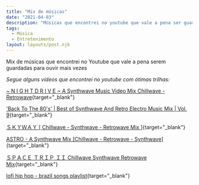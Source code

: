 ```yaml
---
title: "Mix de músicas"
date: "2021-04-03"
description: "Músicas que encontrei no youtube que vale a pena ser guardadas para ouvir mais vezes."
tags:
  - Música
  - Entretenimento
layout: layouts/post.njk
---
```


Mix de músicas que encontrei no Youtube que vale a pena serem guardadas para
ouvir mais vezes

_Segue alguns vídeos que encontrei no youtube com ótimas trilhas:_

[~ N I G H T D R I V E ~ A Synthwave Music Video Mix Chillwave - Retrowave](https://www.youtube.com/watch?v=mZvQ9ipTK_8){target="_blank"}

['Back To The 80's' | Best of Synthwave And Retro Electro Music Mix | Vol. 9](https://www.youtube.com/watch?v=fzK79PgKITI){target="_blank"}

[ＳＫＹＷＡＹ \[ Chillwave - Synthwave - Retrowave Mix \]](https://www.youtube.com/watch?v=ICcFMBzOnYs){target="_blank"}

[ASTRO - A Synthwave Mix \[Chillwave - Retrowave - Synthwave\]](https://www.youtube.com/watch?v=XccPsuqAz4E){target="_blank"}

[ＳＰＡＣＥ ＴＲＩＰ ＩＩ Chillwave Synthwave Retrowave Mix](https://www.youtube.com/watch?v=iyJePWXl8Po){target="_blank"}

[lofi hip hop - brazil songs playlist](https://www.youtube.com/watch?v=ZhstyJSNKME){target="_blank"}
